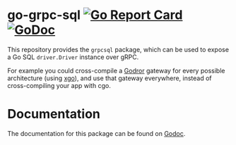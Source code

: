 go-grpc-sql [![Go Report Card](https://goreportcard.com/badge/github.com/godror/go-grpc-sql)](https://goreportcard.com/report/github.com/godror/go-grpc-sql) [![GoDoc](https://pkg.go.dev/github.com/godror/go-grpc-sql?status.svg)](https://godoc.org/github.com/godror/go-grpc-sql)
=========

This repository provides the `grpcsql` package, which can be used
to expose a Go SQL `driver.Driver` instance over gRPC.

For example you could cross-compile a [Godror](https://github.com/godror/godror) gateway
for every possible architecture (using [xgo](https://github.com/karalabe/xgo)), 
and use that gateway everywhere, instead of cross-compiling your app with cgo.

Documentation
==============

The documentation for this package can be found on [Godoc](http://pkg.go.dev/github.com/godror/go-grpc-sql).
